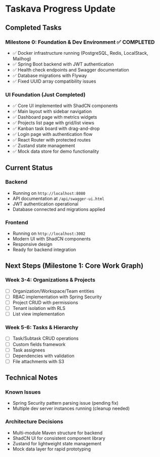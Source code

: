 # Taskava Progress Update

## Completed Tasks

### Milestone 0: Foundation & Dev Environment ✅ COMPLETED
- ✅ Docker infrastructure running (PostgreSQL, Redis, LocalStack, Mailhog)
- ✅ Spring Boot backend with JWT authentication
- ✅ Health check endpoints and Swagger documentation
- ✅ Database migrations with Flyway
- ✅ Fixed UUID array compatibility issues

### UI Foundation (Just Completed)
- ✅ Core UI implemented with ShadCN components
- ✅ Main layout with sidebar navigation
- ✅ Dashboard page with metrics widgets
- ✅ Projects list page with grid/list views
- ✅ Kanban task board with drag-and-drop
- ✅ Login page with authentication flow
- ✅ React Router with protected routes
- ✅ Zustand state management
- ✅ Mock data store for demo functionality

## Current Status

### Backend
- Running on `http://localhost:8080`
- API documentation at `/api/swagger-ui.html`
- JWT authentication operational
- Database connected and migrations applied

### Frontend
- Running on `http://localhost:3002`
- Modern UI with ShadCN components
- Responsive design
- Ready for backend integration

## Next Steps (Milestone 1: Core Work Graph)

### Week 3-4: Organizations & Projects
- [ ] Organization/Workspace/Team entities
- [ ] RBAC implementation with Spring Security
- [ ] Project CRUD with permissions
- [ ] Tenant isolation with RLS
- [ ] List view implementation

### Week 5-6: Tasks & Hierarchy
- [ ] Task/Subtask CRUD operations
- [ ] Custom fields framework
- [ ] Task assignees
- [ ] Dependencies with validation
- [ ] File attachments with S3

## Technical Notes

### Known Issues
- Spring Security pattern parsing issue (pending fix)
- Multiple dev server instances running (cleanup needed)

### Architecture Decisions
- Multi-module Maven structure for backend
- ShadCN UI for consistent component library
- Zustand for lightweight state management
- Mock data layer for rapid prototyping